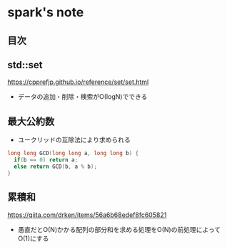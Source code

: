 # spark's note

## 目次

## std::set

<https://cpprefjp.github.io/reference/set/set.html>

- データの追加・削除・検索がΟ(logN)でできる

## 最大公約数

- ユークリッドの互除法により求められる

```cpp
long long GCD(long long a, long long b) {
  if(b == 0) return a;
  else return GCD(b, a % b);
}

```

## 累積和

<https://qiita.com/drken/items/56a6b68edef8fc605821>

- 愚直だとΟ(N)かかる配列の部分和を求める処理をΟ(N)の前処理によってΟ(1)にする
